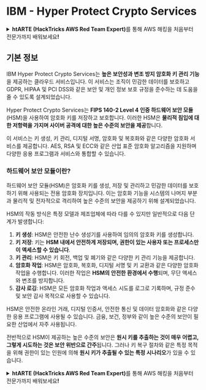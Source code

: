 # IBM - Hyper Protect Crypto Services

<details>

<summary><strong>htARTE (HackTricks AWS Red Team Expert)</strong>를 통해 AWS 해킹을 처음부터 전문가까지 배워보세요<strong>!</strong></summary>

HackTricks를 지원하는 다른 방법:

* **회사를 HackTricks에서 광고하거나 HackTricks를 PDF로 다운로드**하려면 [**SUBSCRIPTION PLANS**](https://github.com/sponsors/carlospolop)를 확인하세요!
* [**공식 PEASS & HackTricks 스웨그**](https://peass.creator-spring.com)를 얻으세요.
* 독점적인 [**NFTs**](https://opensea.io/collection/the-peass-family) 컬렉션인 [**The PEASS Family**](https://opensea.io/collection/the-peass-family)를 발견하세요.
* 💬 [**Discord 그룹**](https://discord.gg/hRep4RUj7f) 또는 [**텔레그램 그룹**](https://t.me/peass)에 **참여**하거나 **Twitter** 🐦 [**@carlospolopm**](https://twitter.com/carlospolopm)을 **팔로우**하세요.
* **HackTricks**와 **HackTricks Cloud** github 저장소에 PR을 제출하여 **해킹 트릭을 공유**하세요.

</details>

## 기본 정보

IBM Hyper Protect Crypto Services는 **높은 보안성과 변조 방지 암호화 키 관리 기능**을 제공하는 클라우드 서비스입니다. 이 서비스는 조직이 민감한 데이터를 보호하고 GDPR, HIPAA 및 PCI DSS와 같은 보안 및 개인 정보 보호 규정을 준수하는 데 도움을 줄 수 있도록 설계되었습니다.

Hyper Protect Crypto Services는 **FIPS 140-2 Level 4 인증 하드웨어 보안 모듈**(HSM)을 사용하여 암호화 키를 저장하고 보호합니다. 이러한 HSM은 **물리적 침입에 대한 저항력을 가지며 사이버 공격에 대한 높은 수준의 보안을 제공**합니다.

이 서비스는 키 생성, 키 관리, 디지털 서명, 암호화 및 복호화와 같은 다양한 암호화 서비스를 제공합니다. AES, RSA 및 ECC와 같은 산업 표준 암호화 알고리즘을 지원하며 다양한 응용 프로그램과 서비스와 통합할 수 있습니다.

### 하드웨어 보안 모듈이란?

하드웨어 보안 모듈(HSM)은 암호화 키를 생성, 저장 및 관리하고 민감한 데이터를 보호하기 위해 사용되는 전용 암호화 장치입니다. 이는 암호화 기능을 시스템의 나머지 부분과 물리적 및 전자적으로 격리하여 높은 수준의 보안을 제공하기 위해 설계되었습니다.

HSM의 작동 방식은 특정 모델과 제조업체에 따라 다를 수 있지만 일반적으로 다음 단계가 발생합니다:

1. **키 생성**: HSM은 안전한 난수 생성기를 사용하여 임의의 암호화 키를 생성합니다.
2. **키 저장**: 키는 **HSM 내에서 안전하게 저장되며, 권한이 있는 사용자 또는 프로세스만이 액세스할 수 있습니다**.
3. **키 관리**: HSM은 키 회전, 백업 및 폐기와 같은 다양한 키 관리 기능을 제공합니다.
4. **암호화 작업**: HSM은 암호화, 복호화, 디지털 서명 및 키 교환과 같은 다양한 암호화 작업을 수행합니다. 이러한 작업은 **HSM의 안전한 환경에서 수행**되며, 무단 액세스와 변조를 방지합니다.
5. **감사 로깅**: HSM은 모든 암호화 작업과 액세스 시도를 로그로 기록하며, 규정 준수 및 보안 감사 목적으로 사용할 수 있습니다.

HSM은 안전한 온라인 거래, 디지털 인증서, 안전한 통신 및 데이터 암호화와 같은 다양한 응용 프로그램에 사용될 수 있습니다. 금융, 보건, 정부와 같이 높은 수준의 보안이 필요한 산업에서 자주 사용됩니다.

전반적으로 HSM이 제공하는 높은 수준의 보안은 **원시 키를 추출하는 것이 매우 어렵고, 그렇게 시도하는 것은 보안 위반으로 간주**됩니다. 그러나 키 복구 절차와 같은 특정 목적을 위해 권한이 있는 인원에 의해 **원시 키가 추출될 수 있는 특정 시나리오**가 있을 수 있습니다.



<details>

<summary><strong>htARTE (HackTricks AWS Red Team Expert)</strong>를 통해 AWS 해킹을 처음부터 전문가까지 배워보세요<strong>!</strong></summary>

HackTricks를 지원하는 다른 방법:

* **회사를 HackTricks에서 광고하거나 HackTricks를 PDF로 다운로드**하려면 [**SUBSCRIPTION PLANS**](https://github.com/sponsors/carlospolop)를 확인하세요!
* [**공식 PEASS & HackTricks 스웨그**](https://peass.creator-spring.com)를 얻으세요.
* 독점적인 [**NFTs**](https://opensea.io/collection/the-peass-family) 컬렉션인 [**The PEASS Family**](https://opensea.io/collection/the-peass-family)를 발견하세요.
* 💬 [**Discord 그룹**](https://discord.gg/hRep4RUj7f) 또는 [**텔레그램 그룹**](https://t.me/peass)에 **참여**하거나 **Twitter** 🐦 [**@carlospolopm**](https://twitter.com/carlospolopm)을 **팔로우**하세요.
* **HackTricks**와 **HackTricks Cloud** github 저장소에 PR을 제출하여 **해킹 트릭을 공유**하세요.

</details>

